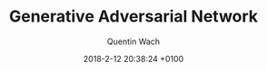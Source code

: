 ---
layout:         redirect
mathjax:        true
title:          "Generative Adversarial Network"
description:    "An implementation of Ian Goodfellow's seminal research paper using Keras that, in my opinion, sparked the modern generative AI revolution and is still relevant today. Back in 2016-2019, I was still very much interested in art and part of the then emerging generative art community some of which called it _neural photography_. "
date:           2018-2-12 20:38:24 +0100
author:         ["Quentin Wach"]
tags:           ["AI", "artificial intelligence"]
image:          "/images/MNIST-test-c2.gif"
tag_search:     true
redirect:       https://github.com/QuentinWach/Generative-Adversarial-Network
github:         QuentinWach/Generative-Adversarial-Network
categories:     "science-engineering"
weight: 45
---